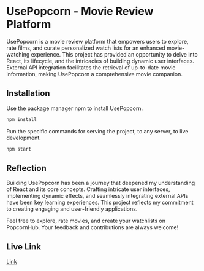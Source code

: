 # UsePopcorn - Movie Review Platform

UsePopcorn is a movie review platform that empowers users to explore, rate films, and curate personalized watch lists for an enhanced movie-watching experience. This project has provided an opportunity to delve into React, its lifecycle, and the intricacies of building dynamic user interfaces. External API integration facilitates the retrieval of up-to-date movie information, making UsePopcorn a comprehensive movie companion.

## Installation

Use the package manager npm to install UsePopcorn.

```bash
npm install
```

Run the specific commands for serving the project, to any server, to live development.

```bash
npm start
```

## Reflection

Building UsePopcorn has been a journey that deepened my understanding of React and its core concepts. Crafting intricate user interfaces, implementing dynamic effects, and seamlessly integrating external APIs have been key learning experiences. This project reflects my commitment to creating engaging and user-friendly applications.

Feel free to explore, rate movies, and create your watchlists on PopcornHub. Your feedback and contributions are always welcome!

## Live Link

[Link](https://usepopcorn-react-project.netlify.app)
